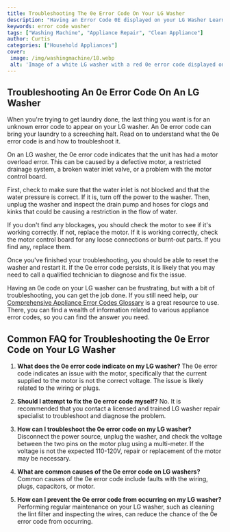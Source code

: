 ```yaml
---
title: Troubleshooting The 0e Error Code On Your LG Washer
description: "Having an Error Code 0E displayed on your LG Washer Learn how to troubleshoot and fix the issue Find out what the error code means how to diagnose the problem and how to fix it"
keywords: error code washer
tags: ["Washing Machine", "Appliance Repair", "Clean Appliance"]
author: Curtis
categories: ["Household Appliances"]
cover: 
 image: /img/washingmachine/18.webp
 alt: 'Image of a white LG washer with a red 0e error code displayed on the digital display panel'
---
```

## Troubleshooting An 0e Error Code On An LG Washer
When you're trying to get laundry done, the last thing you want is for an unknown error code to appear on your LG washer. An 0e error code can bring your laundry to a screeching halt. Read on to understand what the 0e error code is and how to troubleshoot it.

On an LG washer, the 0e error code indicates that the unit has had a motor overload error. This can be caused by a defective motor, a restricted drainage system, a broken water inlet valve, or a problem with the motor control board.

First, check to make sure that the water inlet is not blocked and that the water pressure is correct. If it is, turn off the power to the washer. Then, unplug the washer and inspect the drain pump and hoses for clogs and kinks that could be causing a restriction in the flow of water. 

If you don't find any blockages, you should check the motor to see if it's working correctly. If not, replace the motor. If it is working correctly, check the motor control board for any loose connections or burnt-out parts. If you find any, replace them.

Once you've finished your troubleshooting, you should be able to reset the washer and restart it. If the 0e error code persists, it is likely that you may need to call a qualified technician to diagnose and fix the issue.

Having an 0e code on your LG washer can be frustrating, but with a bit of troubleshooting, you can get the job done. If you still need help, our [Comprehensive Appliance Error Codes Glossary](./error-codes/) is a great resource to use. There, you can find a wealth of information related to various appliance error codes, so you can find the answer you need.
## Common FAQ for Troubleshooting the 0e Error Code on Your LG Washer
1. **What does the 0e error code indicate on my LG washer?**
The 0e error code indicates an issue with the motor, specifically that the current supplied to the motor is not the correct voltage. The issue is likely related to the wiring or plugs.

2. **Should I attempt to fix the 0e error code myself?**
No. It is recommended that you contact a licensed and trained LG washer repair specialist to troubleshoot and diagnose the problem.

3. **How can I troubleshoot the 0e error code on my LG washer?**
Disconnect the power source, unplug the washer, and check the voltage between the two pins on the motor plug using a multi-meter. If the voltage is not the expected 110-120V, repair or replacement of the motor may be necessary.

4. **What are common causes of the 0e error code on LG washers?**
Common causes of the 0e error code include faults with the wiring, plugs, capacitors, or motor.

5. **How can I prevent the 0e error code from occurring on my LG washer?**
Performing regular maintenance on your LG washer, such as cleaning the lint filter and inspecting the wires, can reduce the chance of the 0e error code from occurring.
